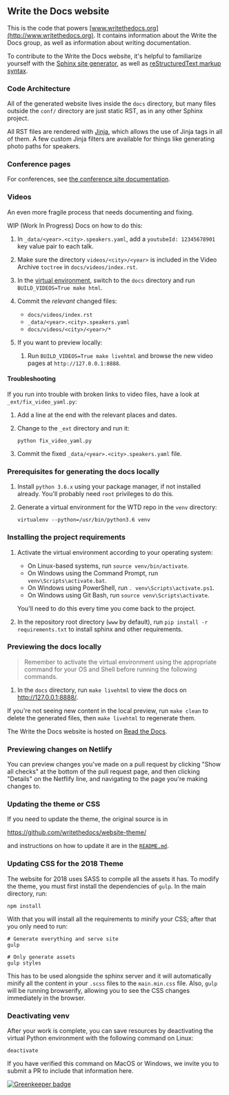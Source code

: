 ## Write the Docs website

This is the code that powers [www.writethedocs.org](http://www.writethedocs.org). It contains information about the Write the Docs group, as well as information about writing documentation.

To contribute to the Write the Docs website, it's helpful to familiarize yourself with the [Sphinx site generator](https://www.sphinx-doc.org/), as well as [reStructuredText markup syntax](https://www.sphinx-doc.org/en/stable/rest.html).

### Code Architecture

All of the generated website lives inside the `docs` directory, but many files outside the `conf/` directory are just static RST, as in any other Sphinx project.

All RST files are rendered with [Jinja](https://jinja.palletsprojects.com/), which allows the use of Jinja tags in all of them. A few custom Jinja filters are available for things like generating photo paths for speakers.

### Conference pages

For conferences, see [the conference site documentation](https://www.writethedocs.org/organizer-guide/confs/website/).

### Videos

An even more fragile process that needs documenting and fixing.

WIP (Work In Progress) Docs on how to do this:

1. In `_data/<year>.<city>.speakers.yaml`, add a `youtubeId: 12345678901` key value pair to each talk.

2. Make sure the directory `videos/<city>/<year>` is included in the Video Archive `toctree` in `docs/videos/index.rst`.

3. In the [virtual environment](#prerequisites-for-generating-the-docs-locally), switch to the `docs` directory and run `BUILD_VIDEOS=True make html`.

4. Commit the *relevant* changed files:

   * `docs/videos/index.rst`
   * `_data/<year>.<city>.speakers.yaml`
   * `docs/videos/<city>/<year>/*`

5. If you want to preview locally:

    1. Run `BUILD_VIDEOS=True make livehtml` and browse the new video pages at `http://127.0.0.1:8888`.

#### Troubleshooting

If you run into trouble with broken links to video files, have a look at `_ext/fix_video_yaml.py`:

1. Add a line at the end with the relevant places and dates.

2. Change to the `_ext` directory and run it:

   `python fix_video_yaml.py`

3. Commit the fixed `_data/<year>.<city>.speakers.yaml` file.

### Prerequisites for generating the docs locally

1. Install `python 3.6.x` using your package manager, if not installed already. You'll probably need `root` privileges to do this.

2. Generate a virtual environment for the WTD repo in the `venv` directory:

    `virtualenv --python=/usr/bin/python3.6 venv`

### Installing the project requirements

1. Activate the virtual environment according to your operating system:

    * On Linux-based systems, run `source venv/bin/activate`.
    * On Windows using the Command Prompt, run `venv\Scripts\activate.bat`.
    * On Windows using PowerShell, run `. venv\Scripts\activate.ps1`.
    * On Windows using Git Bash, run `source venv\Scripts\activate`.

    You'll need to do this every time you come back to the project.

2. In the repository root directory (`www` by default), run `pip install -r requirements.txt` to install sphinx and other requirements.

### Previewing the docs locally

> Remember to activate the virtual environment using the appropriate command for your OS and Shell before running the following commands.

1. In the `docs` directory, run `make livehtml` to view the docs on <http://127.0.0.1:8888/>.

If you're not seeing new content in the local preview, run `make clean` to delete the generated files, then `make livehtml` to regenerate them.

The Write the Docs website is hosted on [Read the Docs](https://readthedocs.org/projects/writethedocs-www).

### Previewing changes on Netlify

You can preview changes you've made on a pull request by clicking "Show all checks" at the bottom of the pull request page, and then clicking "Details" on the Netflify line, and navigating to the page you're making changes to.

### Updating the theme or CSS

If you need to update the theme, the original source is in

https://github.com/writethedocs/website-theme/

and instructions on how to update it are in the [`README.md`](https://github.com/writethedocs/website-theme/pull/3).

### Updating CSS for the 2018 Theme

The website for 2018 uses SASS to compile all the assets it has. To modify the theme, you must first install the dependencies of
`gulp`. In the main directory, run:

`npm install`

With that you will install all the requirements to minify your CSS;
after that you only need to run:

```
# Generate everything and serve site
gulp

# Only generate assets
gulp styles
```

This has to be used alongside the sphinx server and it will
automatically minify all the content in your `.scss` files to the
`main.min.css` file. Also, `gulp` will be running browserify, allowing you
to see the CSS changes immediately in the browser.

### Deactivating venv

After your work is complete, you can save resources by deactivating the
virtual Python environment with the following command on Linux:

`deactivate`

If you have verified this command on MacOS or Windows, we invite you to submit a PR to include that information here.

[![Greenkeeper badge](https://badges.greenkeeper.io/writethedocs/www.svg)](https://greenkeeper.io/)
